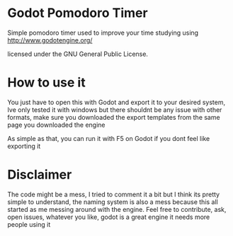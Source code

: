 # Godot Pomodoro Timer

Simple pomodoro timer used to improve your time studying using http://www.godotengine.org/  

licensed under the GNU General Public License.

# How to use it

You just have to open this with Godot and export it to your desired system, Ive only tested it with windows but there shouldnt be any issue with other formats, make sure you downloaded the export templates from the same page you downloaded the engine

As simple as that, you can run it with F5 on Godot if you dont feel like exporting it

# Disclaimer

The code might be a mess, I tried to comment it a bit but I think its pretty simple to understand, the naming system is also a mess because this all started as me messing around with the engine. Feel free to contribute, ask, open issues, whatever you like, godot is a great engine it needs more people using it

